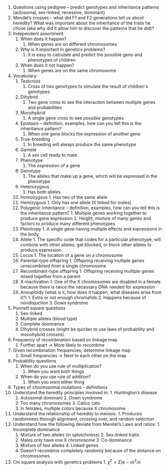 1.  Questions using pedigree – predict genotypes and inheritance patterns (autosomal, sex-linked, recessive, dominant)
2.  Mendel’s crosses – what did F1 and F2 generations tell us about heredity? What was important about the inheritance of the traits he chose (aka why did it allow him to discover the patterns that he did)?
3.  Independent assortment
    1.  When does it happen?
        1. When genes are on different chromosomes
    2.  Why is it important in genetics problems?
        1. It is easy to calculate and predict the possible geno and phenotypes of children
    3.  When does it not happen?
        1. When genes are on the same chromosome
4.  Vocabulary:
    1.  Testcross
        1. Cross of two genotypes to simulate the result of children's genotypes
    2.  Dihybrid
        1. Two gene cross to see the interaction between multiple genes and probabilities
    3.  Monohybrid
        1. A single gene cross to see possible genotypes
    4.  Epistasis – definition, examples, how can you tell this is the inheritance pattern?
        1. When one gene blocks the expression of another gene
    5.  True-breeding
        1. In breeding will always produce the same phenotype
    6.  Gamete
        1. A sex cell ready to mate
    7.  Phenotype
        1. The expression of a gene
    8.  Genotype
        1. The alleles that make up a gene, which will be expressed in the phenotype
    9.  Heterozygous
        1. Has both alleles
    10.  Homozygous
        1. Has two of the same allele
    11.  Hemizygous
        1. Only has one allele (X linked for males)
    12.  Polygenic inheritance – definition, examples, how can you tell this is the inheritance pattern?
        1. Multiple genes working together to produce gene expression
        2. Height, mixture of many genes and factors to produce many different phenotypes
    13.  Pleiotropy
        1. A single gene having multiple effects and expressions in the body
    14.  Allele
        1. The specific code that codes for a particular phenotype, will combine with other alleles, get blocked, or block other alleles to produce expression
    15.  Locus
        1. The location of a gene on a chromosome
    16.  Parental-type offspring
        1. Offspring receiving multiple genes unrecombined from a single chromosome
    17.  Recombinant-type offspring
        1. Offspring receiving multiple genes mixed together from a parent
    18.  X-inactivation
        1. One of the X chromosomes are disabled in a female because there is twice the necessary DNA needed for expression
    19.  Aneuploidy (what is it, how does it happen, what diseases arise from it?)
        1. Extra or not enough chromatids
        2. Happens because of nondisjuction
        3. Down syndrome
5.  Punnett square questions
    1.  Sex-linked
    2.  Multiple alleles (blood type)
    3.  Complete dominance
    4.  Dihybrid crosses (might be quicker to use laws of probability and monohybrid crosses)
6.  Frequency of recombination based on linkage map
	1. Further apart -> More likely to recombine
7.  Given recombination frequencies, determine linkage map
	1. Small frequencies -> Next to each other on the map
8.  Probability questions
    1.  When do you use rule of multiplication?
        1. When you want both things
    2.  When do you use rule of addition?
        1. When you want either thing
9.  Types of chromosomal mutations - definitions
10.  Understand the heredity principles involved in:
    1.  Huntington’s disease
        1. Autosomal dominant
    2.  Down syndrome
        1. Too many chromosomes
    3.  Calico cats
        1. In females, multiple colors because X chromosome
11.  Understand the relationship of heredity to meiosis.
	1. Produces randomness through alignment, crossing over, and random selection
12.  Understand how the following deviate from Mendel’s Laws and ratios:
    1.  Incomplete dominance
        1. Mixture of two alleles (in splotchiness)
    2.  Sex-linked traits
        1. Males only have one X chromosome
    3.  Co-dominance
        1. Mixture of two alleles
    4.  Linked genes
        1. Doesn't recombine completely randomly because of the distance on chromosomes
13.  Chi square analysis with genetics problems
	1. $\chi^2=\Sigma(e-o)^2/e$ 